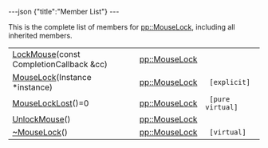 ---json {"title":"Member List"} ---

This is the complete list of members for <a href="/docs/native-client/pepper_stable/cpp/classpp_1_1_mouse_lock/" class="el">pp::MouseLock</a>, including all inherited members.

<table><tbody><tr class="odd"><td><a href="/docs/native-client/pepper_stable/cpp/classpp_1_1_mouse_lock#ad17ce49daa092ec8ec6ca56aebf5b2cc" class="el">LockMouse</a>(const CompletionCallback &amp;cc)</td><td><a href="/docs/native-client/pepper_stable/cpp/classpp_1_1_mouse_lock/" class="el">pp::MouseLock</a></td><td></td></tr><tr class="even"><td><a href="/docs/native-client/pepper_stable/cpp/classpp_1_1_mouse_lock#a2c304f04bbcca852cfff575595de291f" class="el">MouseLock</a>(Instance *instance)</td><td><a href="/docs/native-client/pepper_stable/cpp/classpp_1_1_mouse_lock/" class="el">pp::MouseLock</a></td><td><code> [explicit]</code></td></tr><tr class="odd"><td><a href="/docs/native-client/pepper_stable/cpp/classpp_1_1_mouse_lock#a325767b75e132ae0c1ca7d4776f5d05c" class="el">MouseLockLost</a>()=0</td><td><a href="/docs/native-client/pepper_stable/cpp/classpp_1_1_mouse_lock/" class="el">pp::MouseLock</a></td><td><code> [pure virtual]</code></td></tr><tr class="even"><td><a href="/docs/native-client/pepper_stable/cpp/classpp_1_1_mouse_lock#ad896ad4a23395cc6735930437bfb92e6" class="el">UnlockMouse</a>()</td><td><a href="/docs/native-client/pepper_stable/cpp/classpp_1_1_mouse_lock/" class="el">pp::MouseLock</a></td><td></td></tr><tr class="odd"><td><a href="/docs/native-client/pepper_stable/cpp/classpp_1_1_mouse_lock#a2ac121eb177f22d69c46066d979e06a8" class="el">~MouseLock</a>()</td><td><a href="/docs/native-client/pepper_stable/cpp/classpp_1_1_mouse_lock/" class="el">pp::MouseLock</a></td><td><code> [virtual]</code></td></tr></tbody></table>

